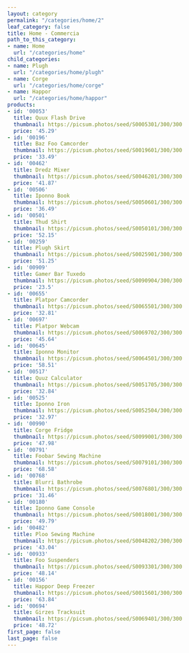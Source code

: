 ```yaml
---
layout: category
permalink: "/categories/home/2"
leaf_category: false
title: Home - Commercia
path_to_this_category:
- name: Home
  url: "/categories/home"
child_categories:
- name: Plugh
  url: "/categories/home/plugh"
- name: Corge
  url: "/categories/home/corge"
- name: Happor
  url: "/categories/home/happor"
products:
- id: '00053'
  title: Quux Flash Drive
  thumbnail: https://picsum.photos/seed/S0005301/300/300
  price: '45.29'
- id: '00196'
  title: Baz Foo Camcorder
  thumbnail: https://picsum.photos/seed/S0019601/300/300
  price: '33.49'
- id: '00462'
  title: Dredz Mixer
  thumbnail: https://picsum.photos/seed/S0046201/300/300
  price: '41.87'
- id: '00506'
  title: Iponno Book
  thumbnail: https://picsum.photos/seed/S0050601/300/300
  price: '36.49'
- id: '00501'
  title: Thud Shirt
  thumbnail: https://picsum.photos/seed/S0050101/300/300
  price: '52.15'
- id: '00259'
  title: Plugh Skirt
  thumbnail: https://picsum.photos/seed/S0025901/300/300
  price: '51.25'
- id: '00909'
  title: Gamer Bar Tuxedo
  thumbnail: https://picsum.photos/seed/S0090904/300/300
  price: '23.5'
- id: '00655'
  title: Platpor Camcorder
  thumbnail: https://picsum.photos/seed/S0065501/300/300
  price: '32.81'
- id: '00697'
  title: Platpor Webcam
  thumbnail: https://picsum.photos/seed/S0069702/300/300
  price: '45.64'
- id: '00645'
  title: Iponno Monitor
  thumbnail: https://picsum.photos/seed/S0064501/300/300
  price: '58.51'
- id: '00517'
  title: Quuz Calculator
  thumbnail: https://picsum.photos/seed/S0051705/300/300
  price: '32.84'
- id: '00525'
  title: Iponno Iron
  thumbnail: https://picsum.photos/seed/S0052504/300/300
  price: '32.97'
- id: '00990'
  title: Corge Fridge
  thumbnail: https://picsum.photos/seed/S0099001/300/300
  price: '47.98'
- id: '00791'
  title: Foobar Sewing Machine
  thumbnail: https://picsum.photos/seed/S0079101/300/300
  price: '68.58'
- id: '00768'
  title: Blurri Bathrobe
  thumbnail: https://picsum.photos/seed/S0076801/300/300
  price: '31.46'
- id: '00180'
  title: Iponno Game Console
  thumbnail: https://picsum.photos/seed/S0018001/300/300
  price: '49.79'
- id: '00482'
  title: Ploo Sewing Machine
  thumbnail: https://picsum.photos/seed/S0048202/300/300
  price: '43.04'
- id: '00933'
  title: Foo Suspenders
  thumbnail: https://picsum.photos/seed/S0093301/300/300
  price: '48.14'
- id: '00156'
  title: Happor Deep Freezer
  thumbnail: https://picsum.photos/seed/S0015601/300/300
  price: '63.84'
- id: '00694'
  title: Girzes Tracksuit
  thumbnail: https://picsum.photos/seed/S0069401/300/300
  price: '48.72'
first_page: false
last_page: false
---
```

